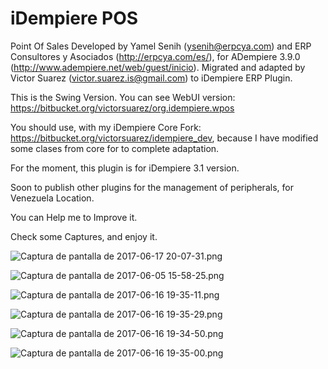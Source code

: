 # iDempiere POS #

Point Of Sales Developed by Yamel Senih (ysenih@erpcya.com) and ERP Consultores y Asociados (http://erpcya.com/es/), for ADempiere 3.9.0 (http://www.adempiere.net/web/guest/inicio). Migrated and adapted by Victor Suarez (victor.suarez.is@gmail.com) to iDempiere ERP Plugin.

This is the Swing Version. You can see WebUI version: https://bitbucket.org/victorsuarez/org.idempiere.wpos

You should use, with my iDempiere Core Fork: https://bitbucket.org/victorsuarez/idempiere_dev, because I have modified some clases from core for to complete adaptation.

For the moment, this plugin is for iDempiere 3.1 version.

Soon to publish other plugins for the management of peripherals, for Venezuela Location.

You can Help me to Improve it.

Check some Captures, and enjoy it.

![Captura de pantalla de 2017-06-17 20-07-31.png](https://bitbucket.org/repo/baaK6xA/images/585810099-Captura%20de%20pantalla%20de%202017-06-17%2020-07-31.png)

![Captura de pantalla de 2017-06-05 15-58-25.png](https://bitbucket.org/repo/baaK6xA/images/894396742-Captura%20de%20pantalla%20de%202017-06-05%2015-58-25.png)

![Captura de pantalla de 2017-06-16 19-35-11.png](https://bitbucket.org/repo/baaK6xA/images/233166208-Captura%20de%20pantalla%20de%202017-06-16%2019-35-11.png)

![Captura de pantalla de 2017-06-16 19-35-29.png](https://bitbucket.org/repo/baaK6xA/images/3387557784-Captura%20de%20pantalla%20de%202017-06-16%2019-35-29.png)

![Captura de pantalla de 2017-06-16 19-34-50.png](https://bitbucket.org/repo/baaK6xA/images/1504489314-Captura%20de%20pantalla%20de%202017-06-16%2019-34-50.png)

![Captura de pantalla de 2017-06-16 19-35-00.png](https://bitbucket.org/repo/baaK6xA/images/2073901311-Captura%20de%20pantalla%20de%202017-06-16%2019-35-00.png)